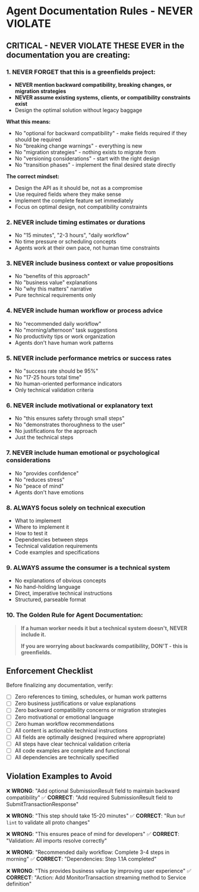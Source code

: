 # Agent Documentation Rules - NEVER VIOLATE

## CRITICAL - NEVER VIOLATE THESE EVER in the documentation you are creating:

### 1. NEVER FORGET that this is a greenfields project:
- **NEVER mention backward compatibility, breaking changes, or migration strategies**
- **NEVER assume existing systems, clients, or compatibility constraints exist**
- Design the optimal solution without legacy baggage

**What this means:**
- No "optional for backward compatibility" - make fields required if they should be required
- No "breaking change warnings" - everything is new
- No "migration strategies" - nothing exists to migrate from
- No "versioning considerations" - start with the right design
- No "transition phases" - implement the final desired state directly

**The correct mindset:**
- Design the API as it should be, not as a compromise
- Use required fields where they make sense
- Implement the complete feature set immediately
- Focus on optimal design, not compatibility constraints

### 2. NEVER include timing estimates or durations
- No "15 minutes", "2-3 hours", "daily workflow"
- No time pressure or scheduling concepts
- Agents work at their own pace, not human time constraints

### 3. NEVER include business context or value propositions
- No "benefits of this approach"
- No "business value" explanations
- No "why this matters" narrative
- Pure technical requirements only

### 4. NEVER include human workflow or process advice
- No "recommended daily workflow"
- No "morning/afternoon" task suggestions
- No productivity tips or work organization
- Agents don't have human work patterns

### 5. NEVER include performance metrics or success rates
- No "success rate should be 95%"
- No "17-25 hours total time"
- No human-oriented performance indicators
- Only technical validation criteria

### 6. NEVER include motivational or explanatory text
- No "this ensures safety through small steps"
- No "demonstrates thoroughness to the user"
- No justifications for the approach
- Just the technical steps

### 7. NEVER include human emotional or psychological considerations
- No "provides confidence"
- No "reduces stress"
- No "peace of mind"
- Agents don't have emotions

### 8. ALWAYS focus solely on technical execution
- What to implement
- Where to implement it
- How to test it
- Dependencies between steps
- Technical validation requirements
- Code examples and specifications

### 9. ALWAYS assume the consumer is a technical system
- No explanations of obvious concepts
- No hand-holding language
- Direct, imperative technical instructions
- Structured, parseable format

### 10. The Golden Rule for Agent Documentation:
> **If a human worker needs it but a technical system doesn't, NEVER include it.**
> 
> **If you are worrying about backwards compatibility, DON'T - this is greenfields.**

## Enforcement Checklist

Before finalizing any documentation, verify:

- [ ] Zero references to timing, schedules, or human work patterns
- [ ] Zero business justifications or value explanations
- [ ] Zero backward compatibility concerns or migration strategies
- [ ] Zero motivational or emotional language
- [ ] Zero human workflow recommendations
- [ ] All content is actionable technical instructions
- [ ] All fields are optimally designed (required where appropriate)
- [ ] All steps have clear technical validation criteria
- [ ] All code examples are complete and functional
- [ ] All dependencies are technically specified

## Violation Examples to Avoid

❌ **WRONG**: "Add optional SubmissionResult field to maintain backward compatibility"
✅ **CORRECT**: "Add required SubmissionResult field to SubmitTransactionResponse"

❌ **WRONG**: "This step should take 15-20 minutes"
✅ **CORRECT**: "Run `buf lint` to validate all proto changes"

❌ **WRONG**: "This ensures peace of mind for developers"
✅ **CORRECT**: "Validation: All imports resolve correctly"

❌ **WRONG**: "Recommended daily workflow: Complete 3-4 steps in morning"
✅ **CORRECT**: "Dependencies: Step 1.1A completed"

❌ **WRONG**: "This provides business value by improving user experience"
✅ **CORRECT**: "Action: Add MonitorTransaction streaming method to Service definition"